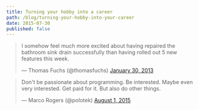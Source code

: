 ```yaml
---
title: Turning your hobby into a career
path: /blog/turning-your-hobby-into-your-career
date: 2015-07-30
published: false
---
```


<blockquote class="twitter-tweet"><p>I somehow feel much more excited about having repaired the bathroom sink drain successfully than having rolled out 5 new features this week.</p>&mdash; Thomas Fuchs (@thomasfuchs) <a href="https://twitter.com/thomasfuchs/status/296767168878620673">January 30, 2013</a></blockquote>


<blockquote class="twitter-tweet" lang="en"><p lang="en" dir="ltr">Don&#39;t be passionate about programming. Be interested. Maybe even very interested. Get paid for it. But also do other things.</p>&mdash; Marco Rogers (@polotek) <a href="https://twitter.com/polotek/status/627273115752509441">August 1, 2015</a></blockquote>
<script async src="//platform.twitter.com/widgets.js" charset="utf-8"></script>
